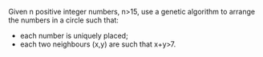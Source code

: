 Given n positive integer numbers, n>15, use a genetic algorithm to arrange the numbers in a circle such that:
- each number is uniquely placed;
- each two neighbours (x,y) are such that x+y>7.
